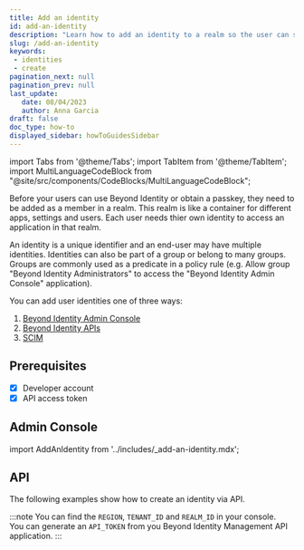 ```yaml
---
title: Add an identity
id: add-an-identity
description: "Learn how to add an identity to a realm so the user can start authenticating with Beyond Identity. "
slug: /add-an-identity
keywords: 
 - identities
 - create
pagination_next: null
pagination_prev: null
last_update: 
   date: 08/04/2023
   author: Anna Garcia
draft: false
doc_type: how-to
displayed_sidebar: howToGuidesSidebar
---
```


import Tabs from '@theme/Tabs';
import TabItem from '@theme/TabItem';
import MultiLanguageCodeBlock from "@site/src/components/CodeBlocks/MultiLanguageCodeBlock";

Before your users can use Beyond Identity or obtain a passkey, they need to be added as a member in a realm. This realm is like a container for different apps, settings and users. Each user needs thier own identity to access an application in that realm. 

An identity is a unique identifier and an end-user may have multiple identities. Identities can also be part of a group or belong to many groups. Groups are commonly used as a predicate in a policy rule (e.g. Allow group "Beyond Identity Administrators" to access the "Beyond Identity Admin Console" application).

You can add user identities one of three ways:

1. [Beyond Identity Admin Console](#admin-console)
2. [Beyond Identity APIs](#api)
3. [SCIM](/docs/next/scim-server)


## Prerequisites

- [x] Developer account
- [x] API access token

## Admin Console

import AddAnIdentity from '../includes/_add-an-identity.mdx';

<AddAnIdentity />

## API

The following examples show how to create an identity via API.

:::note
You can find the `REGION`, `TENANT_ID` and `REALM_ID` in your console.  
You can generate an `API_TOKEN` from you Beyond Identity Management API application.
:::

<MultiLanguageCodeBlock
curl='curl "https://api-$(REGION).beyondidentity.com/v1/tenants/$(TENANT_ID)/realms/$(REALM_ID)/identities" \
-X POST \
-H "Authorization: Bearer $(API_TOKEN)" \
-H "Content-Type: application/json" \
-d "{\"identity\":{\"display_name\":\"$(NAME)\",\"traits\": {\"type\": \"traits_v0\",\"username\": \"$(USERNAME)\",
\"primary_email_address\":\"$(EMAIL)\"}}}"'
title="/identities"
/>